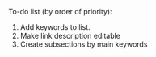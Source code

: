 To-do list (by order of priority):

1. Add keywords to list.
2. Make link description editable
3. Create subsections by main keywords
